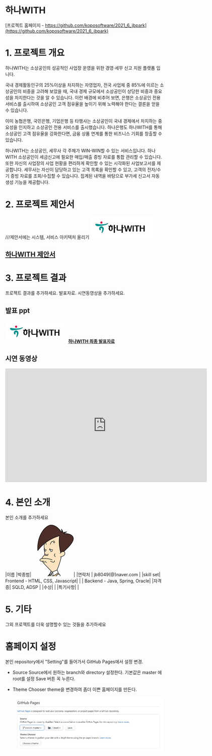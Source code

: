 # 하나WITH

[프로젝트 홈페이지 - https://github.com/koposoftware/2021_6_jbpark](https://github.com/koposoftware/2021_6_jbpark)

# 1. 프로젝트 개요

하나WITH는 소상공인의 성공적인 사업장 운영을 위한 경영·세무 신고 지원 플랫폼 입니다.

국내 경제활동인구의 25%이상을 차지하는 자영업자, 전국 사업체 중 85%에 이르는 소상공인의 비중을 고려해 보았을 때, 국내 경제 규모에서 소상공인이 상당한 비중과 중요성을 차지한다는 것을 알 수 있습니다. 이런 배경에 비추어 보면, 은행은 소상공인 전용 서비스를 출시하여 소상공인 고객 점유율을 높이기 위해 노력해야 한다는 결론을 얻을 수 있습니다.

이미 농협은행, 국민은행, 기업은행 등 타행사는 소상공인이 국내 경제에서 차지하는 중요성을 인지하고 소상공인 전용 서비스를 출시했습니다. 하나은행도 하나WITH를 통해 소상공인 고객 점유율을 강화한다면, 금융 상품 연계를 통한 비즈니스 기회를 창출할 수 있습니다.

하나WITH는 소상공인, 세무사 각 주체가 WIN-WIN할 수 있는 서비스입니다. 하나WITH 소상공인이 세금신고에 필요한 매입/매출 증빙 자료를 통합 관리할 수 있습니다. 또한 자신의 사업장의 사업 현황을 편리하게 확인할 수 있는 시각화된 사업보고서를 제공합니다. 세무사는 자신이 담당하고 있는 고객 목록을 확인할 수 있고, 고객의 전자/수기 증빙 자료를 조회/수집할 수 있습니다. 집계된 내역을 바탕으로 부가세 신고서 자동 생성 기능을 제공합니다.





# 2. 프로젝트 제안서

///제안서에는 시스템, 서비스 아키텍처 올리기
   <img src="logo.png"/><br>
## [**하나WITH 제안서**](/하나WITH_제안서.pptx)<br>
   
 

# 3. 프로젝트 결과
프로젝트 결과를 추가하세요. 발표자료. 시연동영상을 추가하세요.

## 발표 ppt
   <img src="logo.png"/>[**하나WITH 최종 발표자료**](/하나WITH_최종발표자료.pptx)<br>

## 시연 동영상 
   
   <iframe id="ytplayer" type="text/html" width="640" height="360" src="https://youtu.be/iPW0AldBw9E" frameborder="0"></iframe>

# 4. 본인 소개

본인 소개를 추가하세요

|이름 |박종범|![gdKO](/gdko.jpg)|
|연락처 | jb8049(@)naver.com |
|skill set| Frontend - HTML, CSS, Javascript|
| | Backend - Java, Spring, Oracle|
|자격증| SQLD, ADSP |
|수상| |
|특기사항| |

# 5. 기타
그외 프로젝트를 더욱 설명할수 있는 것들을 추가하세요

# 홈페이지 설정
 본인 repository에서 "Setting"를 들어가서 GitHub Pages에서 설정 변경.
* Source
 Source에서 원하는 branch와 directory 설정한다. 
 기본값은 master 에 root를 설정 
 Save 버튼 꼭 누른다.
 
 * Theme Chooser
 theme을 변경하여 좀더 이쁜 홈페이지를 만든다.
   
   <img src="homepage.JPG"/><br>
   
 

